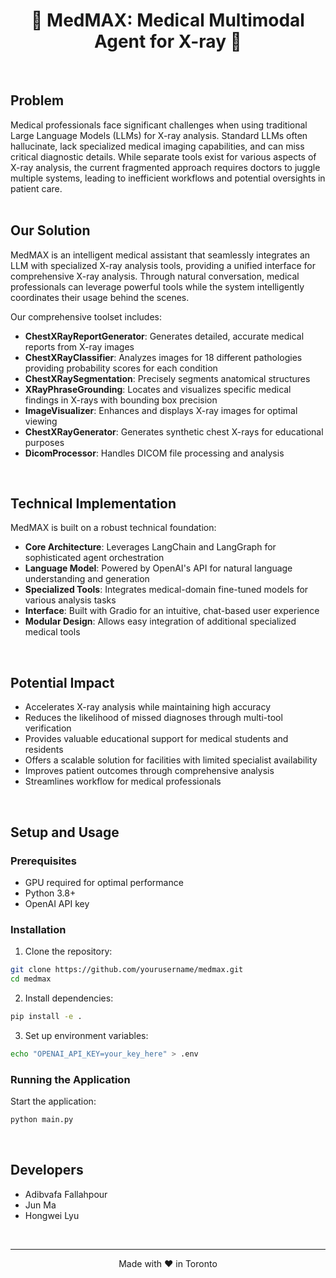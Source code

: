 <h1 align="center">
🤖 MedMAX: Medical Multimodal Agent for X-ray 🏥
</h1>
<br>

## Problem 
Medical professionals face significant challenges when using traditional Large Language Models (LLMs) for X-ray analysis. Standard LLMs often hallucinate, lack specialized medical imaging capabilities, and can miss critical diagnostic details. While separate tools exist for various aspects of X-ray analysis, the current fragmented approach requires doctors to juggle multiple systems, leading to inefficient workflows and potential oversights in patient care.
<br>
<br>

## Our Solution
MedMAX is an intelligent medical assistant that seamlessly integrates an LLM with specialized X-ray analysis tools, providing a unified interface for comprehensive X-ray analysis. Through natural conversation, medical professionals can leverage powerful tools while the system intelligently coordinates their usage behind the scenes.

Our comprehensive toolset includes:
- **ChestXRayReportGenerator**: Generates detailed, accurate medical reports from X-ray images
- **ChestXRayClassifier**: Analyzes images for 18 different pathologies providing probability scores for each condition
- **ChestXRaySegmentation**: Precisely segments anatomical structures
- **XRayPhraseGrounding**: Locates and visualizes specific medical findings in X-rays with bounding box precision
- **ImageVisualizer**: Enhances and displays X-ray images for optimal viewing
- **ChestXRayGenerator**: Generates synthetic chest X-rays for educational purposes
- **DicomProcessor**: Handles DICOM file processing and analysis
<br>

## Technical Implementation
MedMAX is built on a robust technical foundation:
- **Core Architecture**: Leverages LangChain and LangGraph for sophisticated agent orchestration
- **Language Model**: Powered by OpenAI's API for natural language understanding and generation
- **Specialized Tools**: Integrates medical-domain fine-tuned models for various analysis tasks
- **Interface**: Built with Gradio for an intuitive, chat-based user experience
- **Modular Design**: Allows easy integration of additional specialized medical tools
<br>

## Potential Impact
- Accelerates X-ray analysis while maintaining high accuracy
- Reduces the likelihood of missed diagnoses through multi-tool verification
- Provides valuable educational support for medical students and residents
- Offers a scalable solution for facilities with limited specialist availability
- Improves patient outcomes through comprehensive analysis
- Streamlines workflow for medical professionals
<br>

## Setup and Usage

### Prerequisites
- GPU required for optimal performance
- Python 3.8+
- OpenAI API key

### Installation
1. Clone the repository:
```bash
git clone https://github.com/yourusername/medmax.git
cd medmax
```

2. Install dependencies:
```bash
pip install -e .
```

3. Set up environment variables:
```bash
echo "OPENAI_API_KEY=your_key_here" > .env
```

### Running the Application
Start the application:
```bash
python main.py
```
<br>

## Developers
- Adibvafa Fallahpour
- Jun Ma
- Hongwei Lyu
<br>

---
<p align="center">
Made with ❤️ in Toronto
</p>
